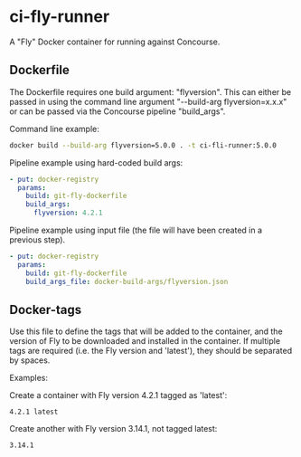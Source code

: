 # ci-fly-runner
A "Fly" Docker container for running against Concourse.

## Dockerfile
The Dockerfile requires one build argument: "flyversion". This can either be passed in using the command line argument "--build-arg flyversion=x.x.x" or can be passed via the Concourse pipeline "build_args".

Command line example:
```bash
docker build --build-arg flyversion=5.0.0 . -t ci-fli-runner:5.0.0
```

Pipeline example using hard-coded build args:
```yaml
- put: docker-registry
  params:
    build: git-fly-dockerfile
    build_args:
      flyversion: 4.2.1
```

Pipeline example using input file (the file will have been created in a previous step).
```yaml
- put: docker-registry
  params:
    build: git-fly-dockerfile
    build_args_file: docker-build-args/flyversion.json
```

## Docker-tags
Use this file to define the tags that will be added to the container, and the version of Fly to be downloaded and installed in the container.
If multiple tags are required (i.e. the Fly version and 'latest'), they should be separated by spaces.

Examples:

Create a container with Fly version 4.2.1 tagged as 'latest':
```
4.2.1 latest
```
Create another with Fly version 3.14.1, not tagged latest:
```
3.14.1
```
